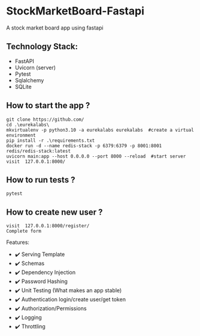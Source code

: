 # StockMarketBoard-Fastapi
A stock market board app using fastapi

## Technology Stack:
* FastAPI
* Uvicorn (server)
* Pytest
* Sqlalchemy
* SQLite


## How to start the app ?
```
git clone https://github.com/
cd .\eurekalabs\
mkvirtualenv -p python3.10 -a eurekalabs eurekalabs  #create a virtual environment
pip install -r .\requirements.txt
docker run -d --name redis-stack -p 6379:6379 -p 8001:8001 redis/redis-stack:latest
uvicorn main:app --host 0.0.0.0 --port 8000 --reload  #start server
visit  127.0.0.1:8000/
```

## How to run tests ?
```
pytest
```

## How to create new user ?
```
visit  127.0.0.1:8000/register/
Complete form
```

Features:
 - ✔️ Serving Template
 - ✔️ Schemas
 - ✔️ Dependency Injection
 - ✔️ Password Hashing
 - ✔️ Unit Testing (What makes an app stable)
 - ✔️ Authentication login/create user/get token
 - ✔️ Authorization/Permissions 
 - ✔️ Logging
 - ✔️ Throttling
